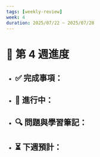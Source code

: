 ```yaml
---
tags: [weekly-review]
week: 4
duration: 2025/07/22 ~ 2025/07/28
---
```


# 📅 第 4 週進度

- ✅ **完成事項：**
  - 

- 🚧 **進行中：**
  - 

- 🔍 **問題與學習筆記：**
  - 

- ⏳ **下週預計：**
  - 
